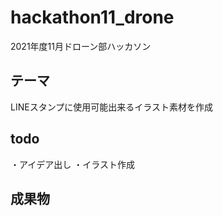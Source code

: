# hackathon11_drone
2021年度11月ドローン部ハッカソン
## テーマ
LINEスタンプに使用可能出来るイラスト素材を作成
## todo
・アイデア出し
・イラスト作成
## 成果物


